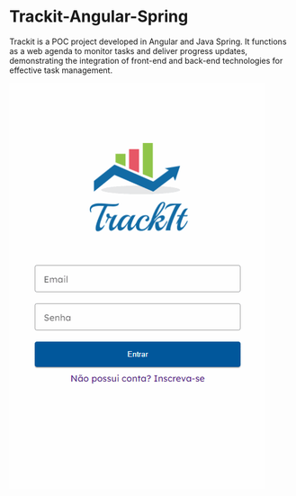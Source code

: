 # Trackit-Angular-Spring
Trackit is a POC project developed in Angular and Java Spring. It functions as a web agenda to monitor tasks and deliver progress updates, demonstrating the integration of front-end and back-end technologies for effective task management.

![](trackit.gif)
